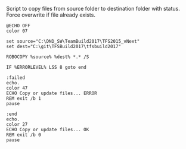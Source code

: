 Script to copy files from source folder to destination folder with status. Force overwrite if file already exists.

```batch
@ECHO OFF
color 07

set source="C:\DND_SW\TeamBuild2017\TFS2015_vNext"
set dest="C:\git\TFSBuild2017\tfsbuild2017"

ROBOCOPY %source% %dest% *.* /S

IF %ERRORLEVEL% LSS 8 goto end

:failed
echo.
color 47
ECHO Copy or update files... ERROR
REM exit /b 1
pause

:end
echo.
color 27
ECHO Copy or update files... OK
REM exit /b 0
pause
```